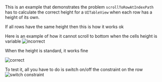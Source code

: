 This is an example that demonstrates the problem  `scrollToRowAtIndexPath` has to calculate the correct height for a `UITableView` when each row has a height of its own.

If all rows have the same height then this is how it works ok 

Here is an example of how it cannot scroll to bottom when the cells height is variable 
![incorrect](http://cl.ly/image/3x042w0T3S1B)

When the height is standard, it works fine

![correct](http://cl.ly/image/09123Y1x271b)

To test it, all you have to do is switch on/off the constraint on the row ![switch constraint](http://cl.ly/image/3F112A2Y0k3t)
